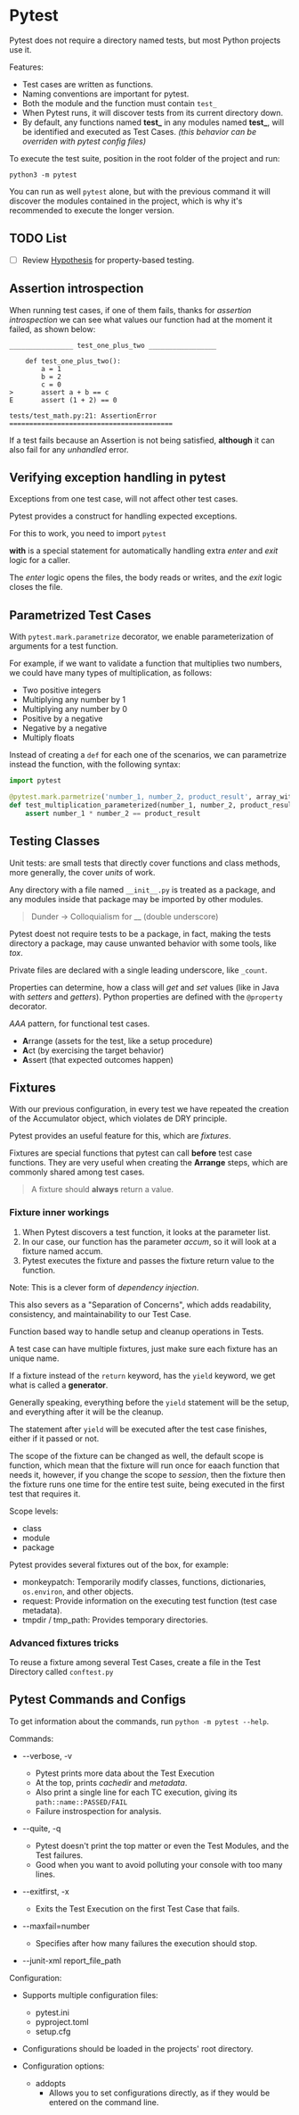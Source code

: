 # Pytest

Pytest does not require a directory named tests, but most Python projects use it.

Features:
- Test cases are written as functions.
- Naming conventions are important for pytest.
- Both the module and the function must contain `test_`
- When Pytest runs, it will discover tests from its current directory down.
- By default, any functions named **test_** in any modules named **test_**, will be identified and executed as Test Cases. *(this behavior can be overriden with pytest config files)*

To execute the test suite, position in the root folder of the project and run:

`python3 -m pytest`

You can run as well `pytest` alone, but with the previous command it will discover the modules contained in the project, which is why it's recommended to execute the longer version.

## TODO List
- [ ] Review [Hypothesis](https://hypothesis.readthedocs.io/en/latest/) for property-based testing.

## Assertion introspection

When running test cases, if one of them fails, thanks for *assertion introspection* we can see what values our function
had at the moment it failed, as shown below:

```shell
________________ test_one_plus_two _________________

    def test_one_plus_two():
        a = 1
        b = 2
        c = 0
>       assert a + b == c
E       assert (1 + 2) == 0

tests/test_math.py:21: AssertionError
=========================================
```

If a test fails because an Assertion is not being satisfied, **although** it can also fail for any *unhandled* error.


## Verifying exception handling in pytest

Exceptions from one test case, will not affect other test cases.

Pytest provides a construct for handling expected exceptions.

For this to work, you need to import `pytest`

**with** is a special statement for automatically handling extra *enter* and *exit* logic for a caller.

The *enter* logic opens the files, the body reads or writes, and the *exit* logic closes the file.

## Parametrized Test Cases

With `pytest.mark.parametrize` decorator, we enable parameterization of arguments for a test function.

For example, if we want to validate a function that multiplies two numbers, we could have many types of multiplication, as follows:
- Two positive integers
- Multiplying any number by 1
- Multiplying any number by 0
- Positive by a negative
- Negative by a negative
- Multiply floats

Instead of creating a `def` for each one of the scenarios, we can parametrize instead the function, with the following syntax:
```python
import pytest

@pytest.mark.parmetrize('number_1, number_2, product_result', array_with_vars)
def test_multiplication_parameterized(number_1, number_2, product_result):
    assert number_1 * number_2 == product_result

```

## Testing Classes

Unit tests: are small tests that directly cover functions and class methods, more generally, the cover _units_ of work.

Any directory with a file named `__init__.py` is treated as a package, and any modules inside that package may be imported by other modules.
> Dunder -> Colloquialism for __ (double underscore)

Pytest doest not require tests to be a package, in fact, making the tests directory a package, may cause unwanted behavior with some tools, like _tox_.

Private files are declared with a single leading underscore, like `_count`.

Properties can determine, how a class will _get_ and _set_ values (like in Java with _setters_ and _getters_). Python properties are defined with the `@property` decorator.

_AAA_ pattern, for functional test cases.
- **A**rrange (assets for the test, like a setup procedure)
- **A**ct (by exercising the target behavior)
- **A**ssert (that expected outcomes happen)

## Fixtures
With our previous configuration, in every test we have repeated the creation of the Accumulator object, which violates de DRY principle.

Pytest provides an useful feature for this, which are _fixtures_. 

Fixtures are special functions that pytest can call **before** test case functions. They are very useful when creating the **Arrange** steps, which are commonly shared among test cases.

> A fixture should **always** return a value.

### Fixture inner workings
1. When Pytest discovers a test function, it looks at the parameter list.
2. In our case, our function has the parameter _accum_, so it will look at a fixture named accum.
3. Pytest executes the fixture and passes the fixture return value to the function.

Note: This is a clever form of _dependency injection_.

This also severs as a "Separation of Concerns", which adds readability, consistency, and maintainability to our Test Case.

Function based way to handle setup and cleanup operations in Tests.

A test case can have multiple fixtures, just make sure each fixture has an unique name.

If a fixture instead of the `return` keyword, has the `yield` keyword, we get what is called a **generator**.

Generally speaking, everything before the `yield` statement will be the setup, and everything after it will be the cleanup.

The statement after `yield` will be executed after the test case finishes, either if it passed or not.

The scope of the fixture can be changed as well, the default scope is function, which mean that the fixture will run once for eaach function that needs it, however, if you change the scope to _session_, then the fixture then the fixture runs one time for the entire test suite, being executed in the first test that requires it.

Scope levels:
- class
- module
- package

Pytest provides several fixtures out of the box, for example:
- monkeypatch: Temporarily modify classes, functions, dictionaries, `os.environ`, and other objects.
- request: Provide information on the executing test function (test case metadata).
- tmpdir / tmp_path: Provides temporary directories.

### Advanced fixtures tricks
To reuse a fixture among several Test Cases, create a file in the Test Directory called `conftest.py`

## Pytest Commands and Configs
To get information about the commands, run `python -m pytest --help`.

Commands:
- --verbose, -v
  - Pytest prints more data about the Test Execution
  - At the top, prints _cachedir_ and _metadata_.
  - Also print a single line for each TC execution, giving its `path::name::PASSED/FAIL`
  - Failure instrospection for analysis.

- --quite, -q 
  - Pytest doesn't print the top matter or even the Test Modules, and the Test failures.
  - Good when you want to avoid polluting your console with too many lines.

- --exitfirst, -x
  - Exits the Test Execution on the first Test Case that fails.

- --maxfail=number
  - Specifies after how many failures the execution should stop.

- --junit-xml report_file_path

Configuration:
- Supports multiple configuration files:
  - pytest.ini
  - pyproject.toml
  - setup.cfg

- Configurations should be loaded in the projects' root directory.
- Configuration options:
  - addopts
    - Allows you to set configurations directly, as if they would be entered on the command line.